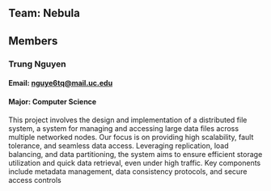 ## Team: Nebula

## Members
### Trung Nguyen
#### Email: nguye6tq@mail.uc.edu
#### Major: Computer Science

This project involves the design and implementation of a distributed file system, a system for managing and accessing large data files across multiple networked nodes. Our focus is on providing high scalability, fault tolerance, and seamless data access. Leveraging replication, load balancing, and data partitioning, the system aims to ensure efficient storage utilization and quick data retrieval, even under high traffic. Key components include metadata management, data consistency protocols, and secure access controls
